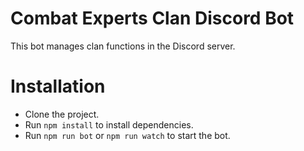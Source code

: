 # Combat Experts Clan Discord Bot

This bot manages clan functions in the Discord server.

# Installation

* Clone the project.
* Run `npm install` to install dependencies.
* Run `npm run bot` or `npm run watch` to start the bot.